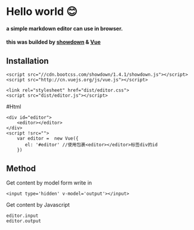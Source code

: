 # Hello world 😊
####  a simple markdown editor can use in browser.
#### this was builded by [showdown](https://github.com/showdownjs/showdown "Title")  & [Vue](https://github.com/vuejs/vue "Title")
## Installation
```
<script src="//cdn.bootcss.com/showdown/1.4.1/showdown.js"></script>
<script src="http://cn.vuejs.org/js/vue.js"></script>
```
```
<link rel="stylesheet" href="dist/editor.css">
<script src="dist/editor.js"></script>

```
#Html
```
<div id="editor">
    <editor></editor>
</div>
<script !src="">
    var editor =  new Vue({
       el: '#editor' //使用包裹<editor></editor>标签div的id
    })
```

## Method
Get content by model  form write in  <div id="editor"><editor></editor> </div>
```
<input type='hidden' v-model='output'></input>
```
Get content by Javascript
```
editor.input
editor.output
```